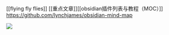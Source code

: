 [[flying fly flies]] [[重点文章]][[obsidian插件列表与教程（MOC）]]
https://github.com/lynchjames/obsidian-mind-map

![](https://gitee.com/cyddgi/picture-store/raw/master/img/20201206234242.jpg)